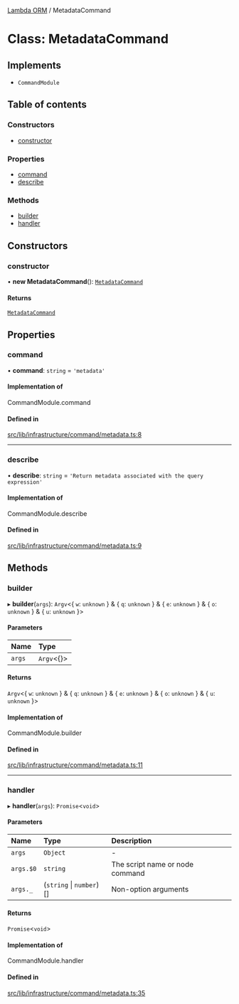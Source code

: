 [Lambda ORM](../README.md) / MetadataCommand

# Class: MetadataCommand

## Implements

- `CommandModule`

## Table of contents

### Constructors

- [constructor](MetadataCommand.md#constructor)

### Properties

- [command](MetadataCommand.md#command)
- [describe](MetadataCommand.md#describe)

### Methods

- [builder](MetadataCommand.md#builder)
- [handler](MetadataCommand.md#handler)

## Constructors

### constructor

• **new MetadataCommand**(): [`MetadataCommand`](MetadataCommand.md)

#### Returns

[`MetadataCommand`](MetadataCommand.md)

## Properties

### command

• **command**: `string` = `'metadata'`

#### Implementation of

CommandModule.command

#### Defined in

[src/lib/infrastructure/command/metadata.ts:8](https://github.com/lambda-orm/lambdaorm-cli/blob/46d2ee4abdbb3912cd4638a69aacd78368c5fb5d/src/lib/infrastructure/command/metadata.ts#L8)

___

### describe

• **describe**: `string` = `'Return metadata associated with the query expression'`

#### Implementation of

CommandModule.describe

#### Defined in

[src/lib/infrastructure/command/metadata.ts:9](https://github.com/lambda-orm/lambdaorm-cli/blob/46d2ee4abdbb3912cd4638a69aacd78368c5fb5d/src/lib/infrastructure/command/metadata.ts#L9)

## Methods

### builder

▸ **builder**(`args`): `Argv`\<\{ `w`: `unknown`  } & \{ `q`: `unknown`  } & \{ `e`: `unknown`  } & \{ `o`: `unknown`  } & \{ `u`: `unknown`  }\>

#### Parameters

| Name | Type |
| :------ | :------ |
| `args` | `Argv`\<{}\> |

#### Returns

`Argv`\<\{ `w`: `unknown`  } & \{ `q`: `unknown`  } & \{ `e`: `unknown`  } & \{ `o`: `unknown`  } & \{ `u`: `unknown`  }\>

#### Implementation of

CommandModule.builder

#### Defined in

[src/lib/infrastructure/command/metadata.ts:11](https://github.com/lambda-orm/lambdaorm-cli/blob/46d2ee4abdbb3912cd4638a69aacd78368c5fb5d/src/lib/infrastructure/command/metadata.ts#L11)

___

### handler

▸ **handler**(`args`): `Promise`\<`void`\>

#### Parameters

| Name | Type | Description |
| :------ | :------ | :------ |
| `args` | `Object` | - |
| `args.$0` | `string` | The script name or node command |
| `args._` | (`string` \| `number`)[] | Non-option arguments |

#### Returns

`Promise`\<`void`\>

#### Implementation of

CommandModule.handler

#### Defined in

[src/lib/infrastructure/command/metadata.ts:35](https://github.com/lambda-orm/lambdaorm-cli/blob/46d2ee4abdbb3912cd4638a69aacd78368c5fb5d/src/lib/infrastructure/command/metadata.ts#L35)
